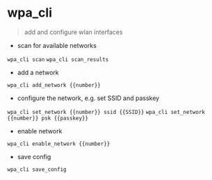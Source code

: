 # wpa_cli

> add and configure wlan interfaces

- scan for available networks

`wpa_cli scan`
`wpa_cli scan_results`

- add a network

`wpa_cli add_network {{number}}`

- configure the network, e.g. set SSID and passkey

`wpa_cli set_network {{number}} ssid {{SSID}}`
`wpa_cli set_network {{number}} psk {{passkey}}`

- enable network 

`wpa_cli enable_network {{number}}`

- save config

`wpa_cli save_config`
